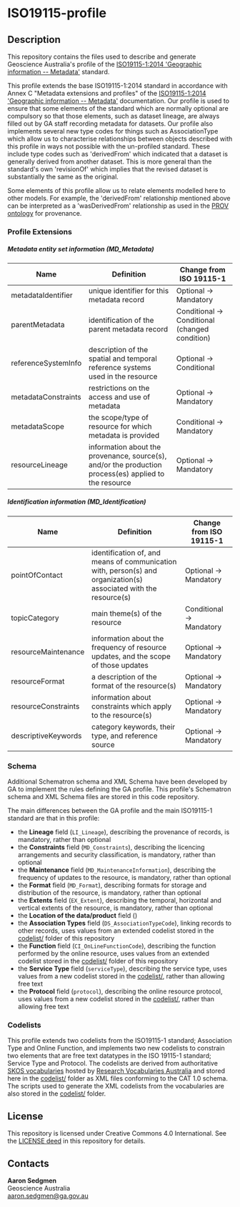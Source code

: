# ISO19115-profile


## Description
This repository contains the files used to describe and generate Geoscience Australia's profile of the [ISO19115-1:2014 'Geographic information -- Metadata'](https://www.iso.org/standard/53798.html) standard.

This profile extends the base ISO19115-1:2014 standard in accordance with Annex C "Metadata extensions and profiles" of the [ISO19115-1:2014 'Geographic information -- Metadata'](https://www.iso.org/standard/53798.html) documentation.  Our profile is used to ensure that some elements of the standard which are normally optional are compulsory so that those elements, such as dataset lineage, are always filled out by GA staff recording metadata for datasets. Our profile also implements several new type codes for things such as AssociationType which allow us to characterise relationships between objects described with this profile in ways not possible with the un-profiled standard. These include type codes such as 'derivedFrom' which indicated that a dataset is generally derived from another dataset. This is more general than the standard's own 'revisionOf' which implies that the revised dataset is substantially the same as the original.

Some elements of this profile allow us to relate elements modelled here to other models. For example, the 'derivedFrom' relationship mentioned above can be interpreted as a 'wasDerivedFrom' relationship as used in the [PROV ontology](https://www.w3.org/TR/prov-o/) for provenance.

### Profile Extensions
##### Metadata entity set information (MD_Metadata)

| Name | Definition | Change from ISO 19115-1 |
| --- | --- | --- |
| metadataIdentifier | unique identifier for this metadata record | Optional -> Mandatory |
| parentMetadata | identification of the parent metadata record |  Conditional -> Conditional (changed condition) |
| referenceSystemInfo | description of the spatial and temporal reference systems used in the resource | Optional -> Conditional |
| metadataConstraints | restrictions on the access and use of metadata | Optional -> Mandatory |
| metadataScope | the scope/type of resource for which metadata is provided  | Conditional -> Mandatory |
| resourceLineage | information about the provenance, source(s), and/or the production process(es) applied to the resource | Optional -> Mandatory |

##### Identification information (MD_Identification)
| Name | Definition | Change from ISO 19115-1 |
| --- | --- | --- |
| pointOfContact | identification of, and means of communication with, person(s) and organization(s) associated with the resource(s) | Optional -> Mandatory |
| topicCategory | main theme(s) of the resource | Conditional -> Mandatory |
| resourceMaintenance | information about the frequency of resource updates, and the scope of those updates | Optional -> Mandatory |
| resourceFormat | a description of the format of the resource(s) | Optional -> Mandatory |
| resourceConstraints | information about constraints which apply to the resource(s) | Optional -> Mandatory |
| descriptiveKeywords | category keywords, their type, and reference source | Optional -> Mandatory |


### Schema

Additional Schematron schema and XML Schema have been developed by GA to implement the rules defining the GA profile.  This profile's Schematron schema and XML Schema files are stored in this code repository.

The main differences between the GA profile and the main ISO19115-1 standard are that in this profile:

* the **Lineage** field (`LI_Lineage`), describing the provenance of records, is mandatory, rather than optional
* the **Constraints** field (`MD_Constraints`), describing the licencing arrangements and security classification, is mandatory, rather than optional
* the **Maintenance** field (`MD_MaintenanceInformation`), describing the frequency of updates to the resource, is mandatory, rather than optional
* the **Format** field (`MD_Format`), describing formats for storage and distribution of the resource, is mandatory, rather than optional 
* the **Extents** field (`EX_Extent`), describing the temporal, horizontal and vertical extents of the resource, is mandatory, rather than optional
* the **Location of the data/product** field ()
* the **Association Types** field (`DS_AssociationTypeCode`), linking records to other records, uses values from an extended codelist stored in the [codelist/](codelist/) folder of this repository
* the **Function** field (`CI_OnLineFunctionCode`), describing the function performed by the online resource, uses values from an extended codelist stored in the [codelist/](codelist/) folder of this repository
* the **Service Type** field (`serviceType`), describing the service type, uses values from a new codelist stored in the [codelist/](codelist/), rather than allowing free text
* the **Protocol** field (`protocol`), describing the online resource protocol, uses values from a new codelist stored in the [codelist/](codelist/), rather than allowing free text


### Codelists

This profile extends two codelists from the ISO19115-1 standard; Association Type and Online Function, and implements two new codelists to constrain two elements that are free text datatypes in the ISO 19115-1 standard; Service Type and Protocol. The codelists are derived from authoritative [SKOS vocabularies](https://www.w3.org/2004/02/skos/) hosted by [Research Vocabularies Australia](https://vocabs.ands.org.au/) and stored here in the [codelist/](codelist/) folder as XML files conforming to the CAT 1.0 schema. The scripts used to generate the XML codelists from the vocabularies are also stored in the [codelist/](codelist/) folder.


## License
This repository is licensed under Creative Commons 4.0 International. See the [LICENSE deed](LICENSE) in this repository for details.


## Contacts
**Aaron Sedgmen**  
Geoscience Australia  
<aaron.sedgmen@ga.gov.au>
